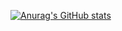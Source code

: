 [![Anurag's GitHub stats](https://github-readme-stats.vercel.app/api?username=nabomhalang)](https://github.com/anuraghazra/github-readme-stats&themes=onedark)
